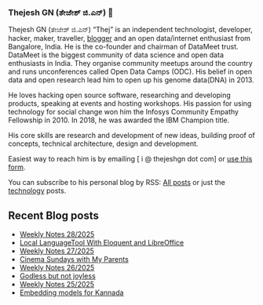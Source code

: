 ### Thejesh GN (ತೇಜೇಶ್ ಜಿ.ಎನ್) 👋

Thejesh GN (ತೇಜೇಶ್ ಜಿ.ಎನ್) “Thej” is an independent technologist, developer, hacker, maker, traveller, [blogger](https://thejeshgn.com/) and an open data/internet enthusiast from Bangalore, India. He is the co-founder and chairman of DataMeet trust. DataMeet is the biggest community of data science and open data enthusiasts in India. They organise community meetups around the country and runs unconferences called Open Data Camps (ODC). His belief in open data and open research lead him to open up his genome data(DNA) in 2013.

He loves hacking open source software, researching and developing products, speaking at events and hosting workshops. His passion for using technology for social change won him the Infosys Community Empathy Fellowship in 2010. In 2018, he was awarded the IBM Champion title.

His core skills are research and development of new ideas, building proof of concepts, technical architecture, design and development.

Easiest way to reach him is by emailing [ i @ thejeshgn dot com] or [use this form](https://thejeshgn.com/contact/).

You can subscribe to his personal blog by RSS: [All posts](https://feeds.thejeshgn.com/thejeshgn) or just the [technology](https://feeds.thejeshgn.com/technology) posts.

## Recent Blog posts
<!-- BLOG-POST-LIST:START -->
- [Weekly Notes 28/2025](https://thejeshgn.com/2025/07/11/weekly-notes-28-2025/)
- [Local LanguageTool With Eloquent and LibreOffice](https://thejeshgn.com/2025/07/08/local-languagetool-with-eloquent-and-libreoffice/)
- [Weekly Notes 27/2025](https://thejeshgn.com/2025/07/04/weekly-notes-27-2025/)
- [Cinema Sundays with My Parents](https://thejeshgn.com/2025/07/03/cinema-sundays-with-my-parents/)
- [Weekly Notes 26/2025](https://thejeshgn.com/2025/06/27/weekly-notes-26-2025/)
- [Godless but not joyless](https://thejeshgn.com/2025/06/22/godless-but-not-joyless/)
- [Weekly Notes 25/2025](https://thejeshgn.com/2025/06/20/weekly-notes-25-2025/)
- [Embedding models for Kannada](https://thejeshgn.com/2025/06/18/embedding-models-for-kannada/)
<!-- BLOG-POST-LIST:END -->
